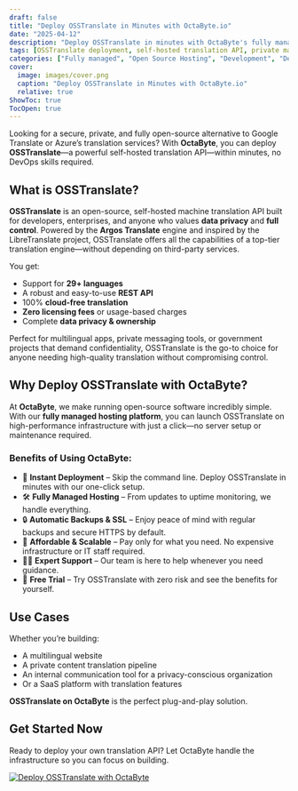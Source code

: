```yaml
---
draft: false
title: "Deploy OSSTranslate in Minutes with OctaByte.io"
date: "2025-04-12"
description: "Deploy OSSTranslate in minutes with OctaByte's fully managed hosting. Enjoy a private, self-hosted machine translation API with support for 29+ languages and zero cloud dependencies."
tags: [OSSTranslate deployment, self-hosted translation API, private machine translation, OSSTranslate hosting, Argos Translate, LibreTranslate alternative, OctaByte OSSTranslate, open-source translation API, self-hosted Google Translate alternative, deploy OSSTranslate]
categories: ["Fully managed", "Open Source Hosting", "Development", "Dev Tools", "OSSTranslate"]
cover:
  image: images/cover.png
  caption: "Deploy OSSTranslate in Minutes with OctaByte.io"
  relative: true
ShowToc: true
TocOpen: true
---
```


Looking for a secure, private, and fully open-source alternative to Google Translate or Azure’s translation services? With **OctaByte**, you can deploy **OSSTranslate**—a powerful self-hosted translation API—within minutes, no DevOps skills required.

## What is OSSTranslate?

**OSSTranslate** is an open-source, self-hosted machine translation API built for developers, enterprises, and anyone who values **data privacy** and **full control**. Powered by the **Argos Translate** engine and inspired by the LibreTranslate project, OSSTranslate offers all the capabilities of a top-tier translation engine—without depending on third-party services.

You get:

- Support for **29+ languages**  
- A robust and easy-to-use **REST API**  
- 100% **cloud-free translation**  
- **Zero licensing fees** or usage-based charges  
- Complete **data privacy & ownership**

Perfect for multilingual apps, private messaging tools, or government projects that demand confidentiality, OSSTranslate is the go-to choice for anyone needing high-quality translation without compromising control.

## Why Deploy OSSTranslate with OctaByte?

At **OctaByte**, we make running open-source software incredibly simple. With our **fully managed hosting platform**, you can launch OSSTranslate on high-performance infrastructure with just a click—no server setup or maintenance required.

### Benefits of Using OctaByte:

- 🚀 **Instant Deployment** – Skip the command line. Deploy OSSTranslate in minutes with our one-click setup.  
- 🛠 **Fully Managed Hosting** – From updates to uptime monitoring, we handle everything.  
- 🔒 **Automatic Backups & SSL** – Enjoy peace of mind with regular backups and secure HTTPS by default.  
- 💸 **Affordable & Scalable** – Pay only for what you need. No expensive infrastructure or IT staff required.  
- 🧑‍💻 **Expert Support** – Our team is here to help whenever you need guidance.  
- 🎁 **Free Trial** – Try OSSTranslate with zero risk and see the benefits for yourself.

## Use Cases

Whether you’re building:

- A multilingual website  
- A private content translation pipeline  
- An internal communication tool for a privacy-conscious organization  
- Or a SaaS platform with translation features  

**OSSTranslate on OctaByte** is the perfect plug-and-play solution.

## Get Started Now

Ready to deploy your own translation API? Let OctaByte handle the infrastructure so you can focus on building.

[![Deploy OSSTranslate with OctaByte](/images/deploy-on-octabyte.png)](https://octabyte.io/fully-managed-open-source-services/development/dev-tools/osstranslate)